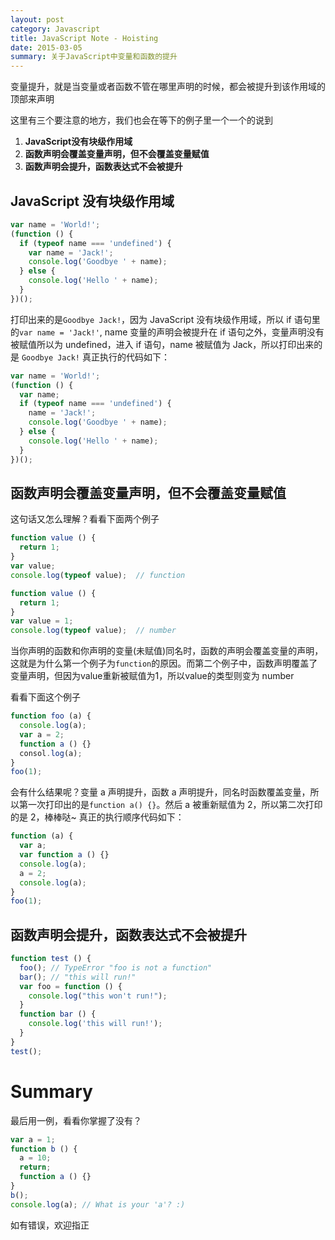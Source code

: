 ```yaml
---
layout: post
category: Javascript
title: JavaScript Note - Hoisting
date: 2015-03-05
summary: 关于JavaScript中变量和函数的提升
---
```


变量提升，就是当变量或者函数不管在哪里声明的时候，都会被提升到该作用域的顶部来声明

这里有三个要注意的地方，我们也会在等下的例子里一个一个的说到

1. **JavaScript没有块级作用域**
2. **函数声明会覆盖变量声明，但不会覆盖变量赋值**
3. **函数声明会提升，函数表达式不会被提升**

## JavaScript 没有块级作用域

```javascript
var name = 'World!';
(function () {
  if (typeof name === 'undefined') {
    var name = 'Jack!';
    console.log('Goodbye ' + name);
  } else {
    console.log('Hello ' + name);
  }
})();
```

打印出来的是`Goodbye Jack!`，因为 JavaScript 没有块级作用域，所以 if 语句里的`var name = 'Jack!'`, name 变量的声明会被提升在 if 语句之外，变量声明没有被赋值所以为 undefined，进入 if 语句，name 被赋值为  Jack，所以打印出来的是 `Goodbye Jack!` 真正执行的代码如下：

```javascript
var name = 'World!';
(function () {
  var name;
  if (typeof name === 'undefined') {
    name = 'Jack!';
    console.log('Goodbye ' + name);
  } else {
    console.log('Hello ' + name);
  }
})();
```

## 函数声明会覆盖变量声明，但不会覆盖变量赋值

这句话又怎么理解？看看下面两个例子

```javascript
function value () {
  return 1;
}
var value;
console.log(typeof value);  // function
```

```javascript
function value () {
  return 1;
}
var value = 1;
console.log(typeof value);  // number
```

当你声明的函数和你声明的变量(未赋值)同名时，函数的声明会覆盖变量的声明，这就是为什么第一个例子为`function`的原因。而第二个例子中，函数声明覆盖了变量声明，但因为value重新被赋值为1，所以value的类型则变为 number

看看下面这个例子

```javascript
function foo (a) {
  console.log(a);
  var a = 2;
  function a () {}
  consol.log(a);
}
foo(1);
```

会有什么结果呢？变量 a 声明提升，函数 a 声明提升，同名时函数覆盖变量，所以第一次打印出的是`function a() {}`。然后 a 被重新赋值为 2，所以第二次打印的是 2，棒棒哒~ 真正的执行顺序代码如下：

```javascript
function (a) {
  var a;
  var function a () {}
  console.log(a);
  a = 2;
  console.log(a);
}
foo(1);
```

## 函数声明会提升，函数表达式不会被提升

```javascript
function test () {
  foo(); // TypeError "foo is not a function"
  bar(); // "this will run!"
  var foo = function () {
    console.log("this won't run!");
  }
  function bar () {
    console.log('this will run!');
  }
}
test();
```

# Summary

最后用一例，看看你掌握了没有？

```javascript
var a = 1;
function b () {
  a = 10;
  return;
  function a () {}
}
b();
console.log(a); // What is your 'a'? :)
```

如有错误，欢迎指正 
